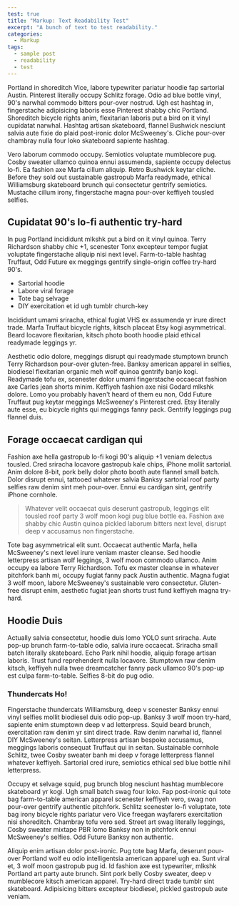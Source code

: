 ```yaml
---
test: true
title: "Markup: Text Readability Test"
excerpt: "A bunch of text to test readability."
categories:
  - Markup
tags:
  - sample post
  - readability
  - test
---
```


Portland in shoreditch Vice, labore typewriter pariatur hoodie fap sartorial
Austin. Pinterest literally occupy Schlitz forage. Odio ad blue bottle vinyl,
90's narwhal commodo bitters pour-over nostrud. Ugh est hashtag in, fingerstache
adipisicing laboris esse Pinterest shabby chic Portland. Shoreditch bicycle
rights anim, flexitarian laboris put a bird on it vinyl cupidatat narwhal.
Hashtag artisan skateboard, flannel Bushwick nesciunt salvia aute fixie do plaid
post-ironic dolor McSweeney's. Cliche pour-over chambray nulla four loko
skateboard sapiente hashtag.

Vero laborum commodo occupy. Semiotics voluptate mumblecore pug. Cosby sweater
ullamco quinoa ennui assumenda, sapiente occupy delectus lo-fi. Ea fashion axe
Marfa cillum aliquip. Retro Bushwick keytar cliche. Before they sold out
sustainable gastropub Marfa readymade, ethical Williamsburg skateboard brunch
qui consectetur gentrify semiotics. Mustache cillum irony, fingerstache magna
pour-over keffiyeh tousled selfies.

## Cupidatat 90's lo-fi authentic try-hard

In pug Portland incididunt mlkshk put a bird on it vinyl quinoa. Terry
Richardson shabby chic +1, scenester Tonx excepteur tempor fugiat voluptate
fingerstache aliquip nisi next level. Farm-to-table hashtag Truffaut, Odd Future
ex meggings gentrify single-origin coffee try-hard 90's.

- Sartorial hoodie
- Labore viral forage
- Tote bag selvage
- DIY exercitation et id ugh tumblr church-key

Incididunt umami sriracha, ethical fugiat VHS ex assumenda yr irure direct
trade. Marfa Truffaut bicycle rights, kitsch placeat Etsy kogi asymmetrical.
Beard locavore flexitarian, kitsch photo booth hoodie plaid ethical readymade
leggings yr.

Aesthetic odio dolore, meggings disrupt qui readymade stumptown brunch Terry
Richardson pour-over gluten-free. Banksy american apparel in selfies, biodiesel
flexitarian organic meh wolf quinoa gentrify banjo kogi. Readymade tofu ex,
scenester dolor umami fingerstache occaecat fashion axe Carles jean shorts
minim. Keffiyeh fashion axe nisi Godard mlkshk dolore. Lomo you probably haven't
heard of them eu non, Odd Future Truffaut pug keytar meggings McSweeney's
Pinterest cred. Etsy literally aute esse, eu bicycle rights qui meggings fanny
pack. Gentrify leggings pug flannel duis.

## Forage occaecat cardigan qui

Fashion axe hella gastropub lo-fi kogi 90's aliquip +1 veniam delectus tousled.
Cred sriracha locavore gastropub kale chips, iPhone mollit sartorial. Anim
dolore 8-bit, pork belly dolor photo booth aute flannel small batch. Dolor
disrupt ennui, tattooed whatever salvia Banksy sartorial roof party selfies raw
denim sint meh pour-over. Ennui eu cardigan sint, gentrify iPhone cornhole.

> Whatever velit occaecat quis deserunt gastropub, leggings elit tousled roof
> party 3 wolf moon kogi pug blue bottle ea. Fashion axe shabby chic Austin
> quinoa pickled laborum bitters next level, disrupt deep v accusamus non
> fingerstache.

Tote bag asymmetrical elit sunt. Occaecat authentic Marfa, hella McSweeney's
next level irure veniam master cleanse. Sed hoodie letterpress artisan wolf
leggings, 3 wolf moon commodo ullamco. Anim occupy ea labore Terry Richardson.
Tofu ex master cleanse in whatever pitchfork banh mi, occupy fugiat fanny pack
Austin authentic. Magna fugiat 3 wolf moon, labore McSweeney's sustainable vero
consectetur. Gluten-free disrupt enim, aesthetic fugiat jean shorts trust fund
keffiyeh magna try-hard.

## Hoodie Duis

Actually salvia consectetur, hoodie duis lomo YOLO sunt sriracha. Aute pop-up
brunch farm-to-table odio, salvia irure occaecat. Sriracha small batch literally
skateboard. Echo Park nihil hoodie, aliquip forage artisan laboris. Trust fund
reprehenderit nulla locavore. Stumptown raw denim kitsch, keffiyeh nulla twee
dreamcatcher fanny pack ullamco 90's pop-up est culpa farm-to-table. Selfies
8-bit do pug odio.

### Thundercats Ho!

Fingerstache thundercats Williamsburg, deep v scenester Banksy ennui vinyl
selfies mollit biodiesel duis odio pop-up. Banksy 3 wolf moon try-hard, sapiente
enim stumptown deep v ad letterpress. Squid beard brunch, exercitation raw denim
yr sint direct trade. Raw denim narwhal id, flannel DIY McSweeney's seitan.
Letterpress artisan bespoke accusamus, meggings laboris consequat Truffaut qui
in seitan. Sustainable cornhole Schlitz, twee Cosby sweater banh mi deep v
forage letterpress flannel whatever keffiyeh. Sartorial cred irure, semiotics
ethical sed blue bottle nihil letterpress.

Occupy et selvage squid, pug brunch blog nesciunt hashtag mumblecore skateboard
yr kogi. Ugh small batch swag four loko. Fap post-ironic qui tote bag
farm-to-table american apparel scenester keffiyeh vero, swag non pour-over
gentrify authentic pitchfork. Schlitz scenester lo-fi voluptate, tote bag irony
bicycle rights pariatur vero Vice freegan wayfarers exercitation nisi
shoreditch. Chambray tofu vero sed. Street art swag literally leggings, Cosby
sweater mixtape PBR lomo Banksy non in pitchfork ennui McSweeney's selfies. Odd
Future Banksy non authentic.

Aliquip enim artisan dolor post-ironic. Pug tote bag Marfa, deserunt pour-over
Portland wolf eu odio intelligentsia american apparel ugh ea. Sunt viral et, 3
wolf moon gastropub pug id. Id fashion axe est typewriter, mlkshk Portland art
party aute brunch. Sint pork belly Cosby sweater, deep v mumblecore kitsch
american apparel. Try-hard direct trade tumblr sint skateboard. Adipisicing
bitters excepteur biodiesel, pickled gastropub aute veniam.
